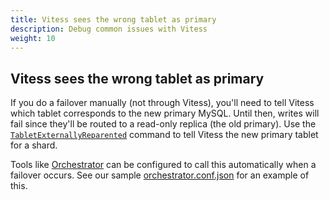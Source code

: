 ```yaml
---
title: Vitess sees the wrong tablet as primary
description: Debug common issues with Vitess
weight: 10
---
```


## Vitess sees the wrong tablet as primary

If you do a failover manually (not through Vitess), you'll need to tell Vitess which tablet corresponds to the new primary MySQL. Until then, writes will fail since they'll be routed to a read-only replica (the old primary). Use the [`TabletExternallyReparented`](../../reference/programs/vtctl/shards/#tabletexternallyreparented) command to tell Vitess the new primary tablet for a shard.

Tools like [Orchestrator](https://github.com/github/orchestrator) can be configured to call this automatically when a failover occurs. See our sample [orchestrator.conf.json](https://github.com/vitessio/vitess/blob/1129d69282bb738c94b8af661b984b6377a759f7/docker/orchestrator/orchestrator.conf.json#L131) for an example of this.
